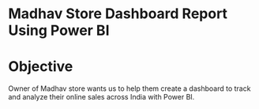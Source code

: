 # Madhav Store Dashboard Report Using Power BI

# Objective
Owner of Madhav store wants us to help them create a dashboard to track and analyze their online sales across India with Power BI.
